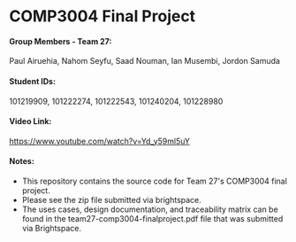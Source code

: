 # COMP3004 Final Project
#### Group Members - Team 27: 
Paul Airuehia,
Nahom Seyfu,
Saad Nouman,
Ian Musembi,
Jordon Samuda

#### Student IDs:
101219909,
101222274,
101222543,
101240204,
101228980

#### Video Link: 
https://www.youtube.com/watch?v=Yd_y59ml5uY

#### Notes:
- This repository contains the source code for Team 27's COMP3004 final project.
- Please see the zip file submitted via brightspace.
- The uses cases, design documentation, and traceability matrix can be found in the team27-comp3004-finalproject.pdf file that was submitted via Brightspace.

  
  
  
